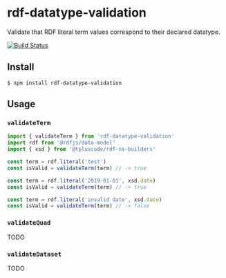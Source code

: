 
# rdf-datatype-validation

Validate that RDF literal term values correspond to their declared datatype.

[![Build Status](https://travis-ci.org/zazuko/rdf-datatype-validation.svg?branch=master)](https://travis-ci.org/zazuko/rdf-datatype-validation)


## Install

`$ npm install rdf-datatype-validation`


## Usage

### `validateTerm`

```javascript
import { validateTerm } from 'rdf-datatype-validation'
import rdf from '@rdfjs/data-model'
import { xsd } from '@tpluscode/rdf-ns-builders'

const term = rdf.literal('test')
const isValid = validateTerm(term) // -> true

const term = rdf.literal('2019-01-01', xsd.date)
const isValid = validateTerm(term) // -> true

const term = rdf.literal('invalid date', xsd.date)
const isValid = validateTerm(term) // -> false
```

### `validateQuad`

TODO

### `validateDataset`

TODO
